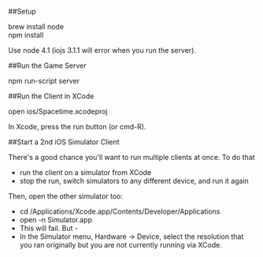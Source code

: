 ##Setup

brew install node  
npm install

Use node 4.1 (iojs 3.1.1 will error when you run the server).

##Run the Game Server

npm run-script server

##Run the Client in XCode

open ios/Spacetime.xcodeproj

In Xcode, press the run button (or cmd-R). 

##Start a 2nd iOS Simulator Client

There's a good chance you'll want to run multiple clients at once. To do that

* run the client on a simulator from XCode 
* stop the run, switch simulators to any different device, and run it again

Then, open the other simulator too:

* cd /Applications/Xcode.app/Contents/Developer/Applications
* open -n Simulator.app
* This will fail. But -
* In the Simulator menu, Hardware -> Device, select the resolution that you ran originally but you are not currently running via XCode.
